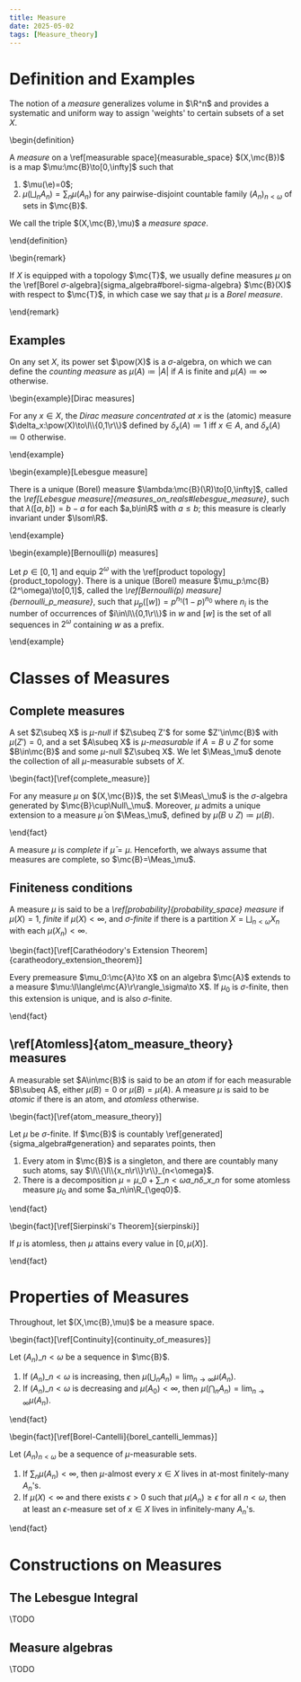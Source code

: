 ```yaml
---
title: Measure
date: 2025-05-02
tags: [Measure_theory]
---
```


# Definition and Examples

The notion of a _measure_ generalizes volume in $\R^n$ and provides a systematic and uniform way to assign 'weights' to certain subsets of a set $X$.

\begin{definition}

A _measure_ on a \ref[measurable space]{measurable_space} $(X,\mc{B})$ is a map $\mu:\mc{B}\to[0,\infty]$ such that
1. $\mu(\e)=0$;
2. $\mu(\bigsqcup_nA_n)=\sum_n\mu(A_n)$ for any pairwise-disjoint countable family $(A_n)_{n<\omega}$ of sets in $\mc{B}$.

We call the triple $(X,\mc{B},\mu)$ a _measure space_.

\end{definition}

\begin{remark}

If $X$ is equipped with a topology $\mc{T}$, we usually define measures $\mu$ on the \ref[Borel $\sigma$-algebra]{sigma_algebra#borel-sigma-algebra} $\mc{B}(X)$ with respect to $\mc{T}$, in which case we say that $\mu$ is a _Borel measure_.

\end{remark}

## Examples

On any set $X$, its power set $\pow(X)$ is a $\sigma$-algebra, on which we can define the _counting measure_ as $\mu(A)\coloneqq|A|$ if $A$ is finite and $\mu(A)\coloneqq\infty$ otherwise.

\begin{example}[Dirac measures]

For any $x\in X$, the _Dirac measure concentrated at $x$_ is the (atomic) measure $\delta_x:\pow(X)\to\l\\{0,1\r\\}$ defined by $\delta_x(A)\coloneqq1$ iff $x\in A$, and $\delta_x(A)\coloneqq0$ otherwise.

\end{example}

\begin{example}[Lebesgue measure]

There is a unique (Borel) measure $\lambda:\mc{B}(\R)\to[0,\infty]$, called the _\ref[Lebesgue measure]{measures_on_reals#lebesgue_measure}_, such that $\lambda([a,b])=b-a$ for each $a,b\in\R$ with $a\leq b$; this measure is clearly invariant under $\Isom\R$.

\end{example}

\begin{example}[Bernoulli$(p)$ measures]

Let $p\in[0,1]$ and equip $2^\omega$ with the \ref[product topology]{product_topology}. There is a unique (Borel) measure $\mu_p:\mc{B}(2^\omega)\to[0,1]$, called the _\ref[Bernoulli$(p)$ measure]{bernoulli_p_measure}_, such that $\mu_p([w])=p^{n_1}(1-p)^{n_0}$ where $n_i$ is the number of occurrences of $i\in\l\\{0,1\r\\}$ in $w$ and $[w]$ is the set of all sequences in $2^\omega$ containing $w$ as a prefix.

\end{example}

# Classes of Measures

## Complete measures

A set $Z\subeq X$ is _$\mu$-null_ if $Z\subeq Z'$ for some $Z'\in\mc{B}$ with $\mu(Z')=0$, and a set $A\subeq X$ is _$\mu$-measurable_ if $A=B\cup Z$ for some $B\in\mc{B}$ and some $\mu$-null $Z\subeq X$. We let $\Meas_\mu$ denote the collection of all $\mu$-measurable subsets of $X$.

\begin{fact}[\ref{complete_measure}]

For any measure $\mu$ on $(X,\mc{B})$, the set $\Meas\_\mu$ is the $\sigma$-algebra generated by $\mc{B}\cup\Null\_\mu$. Moreover, $\mu$ admits a unique extension to a measure $\bar{\mu}$ on $\Meas_\mu$, defined by $\bar{\mu}(B\cup Z)\coloneqq\mu(B)$.

\end{fact}

A measure $\mu$ is _complete_ if $\bar{\mu}=\mu$. Henceforth, we always assume that measures are complete, so $\mc{B}=\Meas_\mu$.

## Finiteness conditions

A measure $\mu$ is said to be a _\ref[probability]{probability_space} measure_ if $\mu(X)=1$, _finite_ if $\mu(X)<\infty$, and _$\sigma$-finite_ if there is a partition $X=\bigsqcup_{n<\omega}X_n$ with each $\mu(X_n)<\infty$.

\begin{fact}[\ref[Carathéodory's Extension Theorem]{caratheodory_extension_theorem}]

Every premeasure $\mu_0:\mc{A}\to X$ on an algebra $\mc{A}$ extends to a measure $\mu:\l\langle\mc{A}\r\rangle_\sigma\to X$. If $\mu_0$ is $\sigma$-finite, then this extension is unique, and is also $\sigma$-finite.

\end{fact}

## \ref[Atomless]{atom_measure_theory} measures

A measurable set $A\in\mc{B}$ is said to be an _atom_ if for each measurable $B\subeq A$, either $\mu(B)=0$ or $\mu(B)=\mu(A)$. A measure $\mu$ is said to be _atomic_ if there is an atom, and _atomless_ otherwise.

\begin{fact}[\ref{atom_measure_theory}]

Let $\mu$ be $\sigma$-finite. If $\mc{B}$ is countably \ref[generated]{sigma_algebra#generation} and separates points, then
1. Every atom in $\mc{B}$ is a singleton, and there are countably many such atoms, say $\l\\{\l\\{x_n\r\\}\r\\}_{n<\omega}$.
2. There is a decomposition $\mu=\mu\_0+\sum\_{n<\omega}a\_n\delta\_{x\_n}$ for some atomless measure $\mu_0$ and some $a_n\in\R_{\geq0}$.

\end{fact}

\begin{fact}[\ref[Sierpinski's Theorem]{sierpinski}]

If $\mu$ is atomless, then $\mu$ attains every value in $[0,\mu(X)]$.

\end{fact}

# Properties of Measures

Throughout, let $(X,\mc{B},\mu)$ be a measure space.

\begin{fact}[\ref[Continuity]{continuity_of_measures}]

Let $(A_n)\_{n<\omega}$ be a sequence in $\mc{B}$.
1. If $(A_n)\_{n<\omega}$ is increasing, then $\mu(\bigcup_nA_n)=\lim_{n\to\infty}\mu(A_n)$.
2. If $(A_n)\_{n<\omega}$ is decreasing and $\mu(A_0)<\infty$, then $\mu(\bigcap_nA_n)=\lim_{n\to\infty}\mu(A_n)$.

\end{fact}

\begin{fact}[\ref[Borel-Cantelli]{borel_cantelli_lemmas}]

Let $(A_n)_{n<\omega}$ be a sequence of $\mu$-measurable sets.
1. If $\sum_n\mu(A_n)<\infty$, then $\mu$-almost every $x\in X$ lives in at-most finitely-many $A_n$'s.
2. If $\mu(X)<\infty$ and there exists $\epsilon>0$ such that $\mu(A_n)\geq\epsilon$ for all $n<\omega$, then at least an $\epsilon$-measure set of $x\in X$ lives in infinitely-many $A_n$'s.

\end{fact}

# Constructions on Measures

## The Lebesgue Integral

\TODO

## Measure algebras

\TODO
